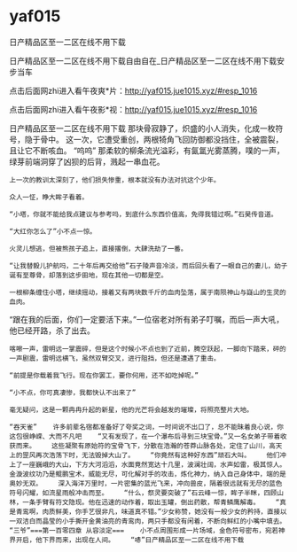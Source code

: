 # yaf015
日产精品区至一二区在线不用下载

日产精品区至一二区在线不用下载自由自在_日产精品区至一二区在线不用下载安步当车

点击后面网zhi进入看午夜爽*片：http://yaf015.jue1015.xyz/#resp_1016

点击后面网zhi进入看午夜影*视：http://yaf015.jue1015.xyz/#resp_1016

日产精品区至一二区在线不用下载    那块骨寂静了，炽盛的小人消失，化成一枚符号，隐于骨中。    这一次，它遭受重创，两根犄角飞回防御都没挡住，全被震裂，且让它不断咳血。    “呜呜”    那柔软的柳条流光溢彩，有氤氲光雾蒸腾，噗的一声，绿芽前端洞穿了凶狈的后背，溅起一串血花。

    上一次的教训太深刻了，他们损失惨重，根本就没有办法对抗这个少年。

    众人一怔，睁大眸子看着。

    “小塔，你就不能给我点建议与参考吗，到底什么东西价值高，免得我错过啊。”石昊传音道。

    “大红你怎么了”小不点一惊。

    火灵儿想逃，但被熊孩子追上，直接撂倒，大肆洗劫了一番。

    “让我替毅儿护航吗，二十年后再交给他”石子陵声音冷淡，而后回头看了一眼自己的妻儿，幼子诞有至尊骨，却落到这步田地，现在其他一切都是空。

    一根柳条缠住小塔，继续摇动，接着又有两块数千斤的血肉坠落，属于南陨神山与嶷山的生灵的血肉。

“跟在我的后面，你们一定要活下来。”一位宿老对所有弟子叮嘱，而后一声大吼，他已经开路，杀了出去。

    喀嚓一声，雷明远一掌震碎，但是这个时候小不点也到了近前，腾空跃起，一脚向下踏来，砰的一声剧震，雷明远横飞，虽然双臂交叉，进行阻挡，但还是遭遇了重击。

    “前提是你载着我飞行。现在你罢工，要你何用，还不如吃掉呢。”

    “小不点，你可真凄惨，我都快认不出来了”

    毫无疑问，这是一颗冉冉升起的新星，他的光芒将会越发的璀璨，将照亮整片大地。

    “吞天雀”    许多前辈名宿都准备好了夸奖之词，一时间说不出口了，总不能昧着良心说，你这包很峥嵘、大而不凡吧    “又有发现了，在一个瀑布后寻到三块宝骨。”又一名女弟子带着收获而来。    这些凝聚有原始符的宝骨飞下，分散在浩瀚的苍莽山脉各处，定住了山川，高天上的罡风再次浩荡下时，无法毁掉大山了。    “你竟然有这种好东西”顽石大叫。    他们冲上了一座巍峨的大山，下方大河滔滔，水面竟然宽达十几里，波澜壮阔，水声如雷，极其惊人。    金漩波纹功乃是鲲鹏宝术，威能无尽，可化解对手的攻击，炼化神力，纳入自己身体中，端的是奥妙无双。    深入海洋万里时，一片密集的蓝光飞来，冲向兽皮，隔着很远就有无尽的蓝色符号闪耀，如流星雨般冲击而至。    “什么，祭灵要突破了”石云峰一惊，眸子半眯，四顾山林，一条手臂有符文隐现。他在迅速的动作着，取出玉罐，倒出药散，帮青鳞鹰解毒。    “真是青鸾啊，肉质鲜美，你手艺很非凡，味道真不错。”少女称赞，她没有一般少女的矜持，直接以一双洁白而晶莹的小手撕开金黄油亮的青鸾肉，两只手都没有闲着，不断向鲜红的小嘴中填去。    “三爷”===第一百零四章 从容淡定===    小不点周围形成一片场域，金色符号密布，宛若神界开启，他下界而来，出现在人间。    “哧”日产精品区至一二区在线不用下载
